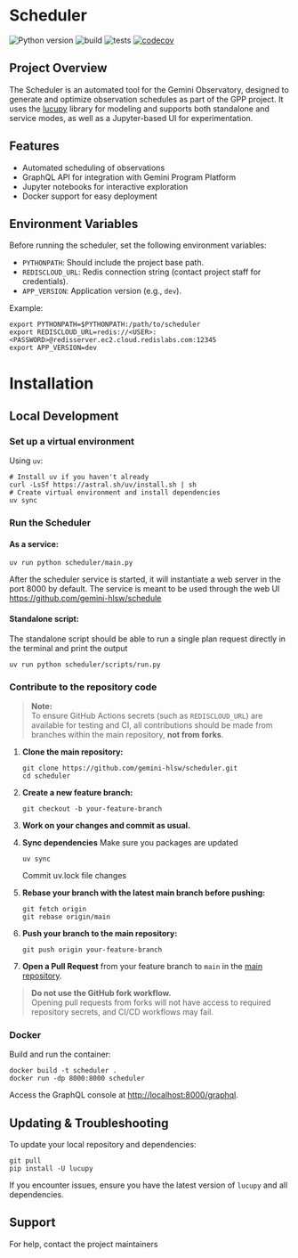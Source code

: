 # Scheduler

![Python version](https://img.shields.io/badge/python-3.10%7C3.11-blue)
![build](https://github.com/gemini-hlsw/Scheduler/actions/workflows/deploy.yml/badge.svg)
![tests](https://github.com/gemini-hlsw/Scheduler/actions/workflows/pytest.yml/badge.svg)
[![codecov](https://codecov.io/gh/gemini-hlsw/scheduler/branch/main/graph/badge.svg?token=15CBFMK3KP)](https://codecov.io/gh/gemini-hlsw/scheduler)

## Project Overview

The Scheduler is an automated tool for the Gemini Observatory, designed to generate and optimize observation schedules as part of the GPP project. It uses the [lucupy](https://github.com/gemini-hlsw/lucupy) library for modeling and supports both standalone and service modes, as well as a Jupyter-based UI for experimentation.

## Features

- Automated scheduling of observations
- GraphQL API for integration with Gemini Program Platform
- Jupyter notebooks for interactive exploration
- Docker support for easy deployment

## Environment Variables

Before running the scheduler, set the following environment variables:

- `PYTHONPATH`: Should include the project base path.
- `REDISCLOUD_URL`: Redis connection string (contact project staff for credentials).
- `APP_VERSION`: Application version (e.g., `dev`).

Example:

```shell
export PYTHONPATH=$PYTHONPATH:/path/to/scheduler
export REDISCLOUD_URL=redis://<USER>:<PASSWORD>@redisserver.ec2.cloud.redislabs.com:12345
export APP_VERSION=dev
```

# Installation

## Local Development

### Set up a virtual environment

Using `uv`:

```shell
# Install uv if you haven't already
curl -LsSf https://astral.sh/uv/install.sh | sh
# Create virtual environment and install dependencies
uv sync
```

### Run the Scheduler

#### As a service:

```shell
uv run python scheduler/main.py
```

After the scheduler service is started, it will instantiate a web server in the port 8000 by default. The service is meant to be used through the web UI https://github.com/gemini-hlsw/schedule

#### Standalone script:

The standalone script should be able to run a single plan request directly in the terminal and print the output

```shell
uv run python scheduler/scripts/run.py
```

### Contribute to the repository code

> **Note:**  
> To ensure GitHub Actions secrets (such as `REDISCLOUD_URL`) are available for testing and CI, all contributions should be made from branches within the main repository, **not from forks**.

1. **Clone the main repository:**

   ```shell
   git clone https://github.com/gemini-hlsw/scheduler.git
   cd scheduler
   ```

2. **Create a new feature branch:**

   ```shell
   git checkout -b your-feature-branch
   ```

3. **Work on your changes and commit as usual.**

4. **Sync dependencies**
   Make sure you packages are updated

   ```shell
   uv sync
   ```

   Commit uv.lock file changes

5. **Rebase your branch with the latest main branch before pushing:**

   ```shell
   git fetch origin
   git rebase origin/main
   ```

6. **Push your branch to the main repository:**

   ```shell
   git push origin your-feature-branch
   ```

7. **Open a Pull Request** from your feature branch to `main` in the [main repository](https://github.com/gemini-hlsw/scheduler).

> **Do not use the GitHub fork workflow.**  
> Opening pull requests from forks will not have access to required repository secrets, and CI/CD workflows may fail.

### Docker

Build and run the container:

```shell
docker build -t scheduler .
docker run -dp 8000:8000 scheduler
```

Access the GraphQL console at [http://localhost:8000/graphql](http://localhost:8000/graphql).

## Updating & Troubleshooting

To update your local repository and dependencies:

```shell
git pull
pip install -U lucupy
```

If you encounter issues, ensure you have the latest version of `lucupy` and all dependencies.

## Support

For help, contact the project maintainers
